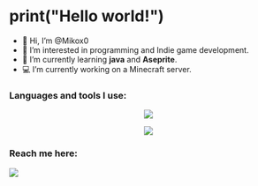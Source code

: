 # print("Hello world!")

- 👋 Hi, I’m @Mikox0
- 👀 I’m interested in programming and Indie game development.
- 🌱 I’m currently learning **java** and **Aseprite**.<!--**.py**, **.lua**, **.js** and **.css**-->
- 💻 I’m currently working on a Minecraft server.<!--FiveM, Minecraft servers and Indie game-->
<!-- - 📫 How to reach me: -->

<!---[![ReadMe Card](https://github-readme-stats.vercel.app/api/pin/?username=Mikox0&repo=mx_carthief)](https://github.com/Mikox0/mx_carthief)--->
<!--[![](https://github-readme-stats.vercel.app/api/pin/?username=Mikox0&repo=Mikox0)](https://github.com/Mikox0/Mikox0)-->

### Languages and tools I use:

<p align="center">
  <a href="https://go-skill-icons.vercel.app/">
    <img
      src="https://go-skill-icons.vercel.app/api/icons?i=lua,python,cs,java,html,css,javascript,mysql"
    />
  </a>
</p>

<p align="center">
  <a href="https://go-skill-icons.vercel.app/">
    <img
      src="https://go-skill-icons.vercel.app/api/icons?i=vscode,mariadb,proxmox,gimp,unity,godot,ubuntu,cloudflare,pycharm,fabricmc,ollama"
    />
  </a>
</p>

### Reach me here:
![](https://dcbadge.limes.pink/api/shield/707880078553645127?theme=discord-inverted?logoColor=presence)
